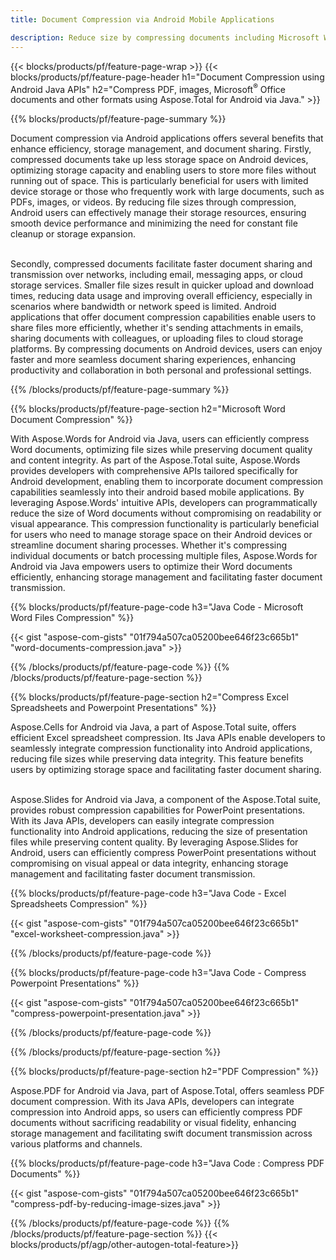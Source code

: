 ```yaml
---
title: Document Compression via Android Mobile Applications

description: Reduce size by compressing documents including Microsoft Word, Excel, PowerPoint, PDF and Images via your mobile application. Test the compression result online.
---
```


{{< blocks/products/pf/feature-page-wrap >}}
{{< blocks/products/pf/feature-page-header h1="Document Compression using Android Java APIs" h2="Compress PDF, images, Microsoft<sup>&reg;</sup> Office documents and other formats using Aspose.Total for Android via Java." >}}

{{% blocks/products/pf/feature-page-summary %}}

Document compression via Android applications offers several benefits that enhance efficiency, storage management, and document sharing. Firstly, compressed documents take up less storage space on Android devices, optimizing storage capacity and enabling users to store more files without running out of space. This is particularly beneficial for users with limited device storage or those who frequently work with large documents, such as PDFs, images, or videos. By reducing file sizes through compression, Android users can effectively manage their storage resources, ensuring smooth device performance and minimizing the need for constant file cleanup or storage expansion. <br /><br />

Secondly, compressed documents facilitate faster document sharing and transmission over networks, including email, messaging apps, or cloud storage services. Smaller file sizes result in quicker upload and download times, reducing data usage and improving overall efficiency, especially in scenarios where bandwidth or network speed is limited. Android applications that offer document compression capabilities enable users to share files more efficiently, whether it's sending attachments in emails, sharing documents with colleagues, or uploading files to cloud storage platforms. By compressing documents on Android devices, users can enjoy faster and more seamless document sharing experiences, enhancing productivity and collaboration in both personal and professional settings.

{{% /blocks/products/pf/feature-page-summary  %}}

{{% blocks/products/pf/feature-page-section  h2="Microsoft Word Document Compression" %}}

With Aspose.Words for Android via Java, users can efficiently compress Word documents, optimizing file sizes while preserving document quality and content integrity. As part of the Aspose.Total suite, Aspose.Words provides developers with comprehensive APIs tailored specifically for Android development, enabling them to incorporate document compression capabilities seamlessly into their android based mobile applications. By leveraging Aspose.Words' intuitive APIs, developers can programmatically reduce the size of Word documents without compromising on readability or visual appearance. This compression functionality is particularly beneficial for users who need to manage storage space on their Android devices or streamline document sharing processes. Whether it's compressing individual documents or batch processing multiple files, Aspose.Words for Android via Java empowers users to optimize their Word documents efficiently, enhancing storage management and facilitating faster document transmission.

{{% blocks/products/pf/feature-page-code h3="Java Code - Microsoft Word Files Compression" %}}

{{< gist "aspose-com-gists" "01f794a507ca05200bee646f23c665b1" "word-documents-compression.java" >}}

{{% /blocks/products/pf/feature-page-code  %}}
{{% /blocks/products/pf/feature-page-section %}}

{{% blocks/products/pf/feature-page-section  h2="Compress Excel Spreadsheets and Powerpoint Presentations" %}}

Aspose.Cells for Android via Java, a part of Aspose.Total suite, offers efficient Excel spreadsheet compression. Its Java APIs enable developers to seamlessly integrate compression functionality into Android applications, reducing file sizes while preserving data integrity. This feature benefits users by optimizing storage space and facilitating faster document sharing. <br /><br />

Aspose.Slides for Android via Java, a component of the Aspose.Total suite, provides robust compression capabilities for PowerPoint presentations. With its Java APIs, developers can easily integrate compression functionality into Android applications, reducing the size of presentation files while preserving content quality. By leveraging Aspose.Slides for Android, users can efficiently compress PowerPoint presentations without compromising on visual appeal or data integrity, enhancing storage management and facilitating faster document transmission.

{{% blocks/products/pf/feature-page-code h3="Java Code - Excel Spreadsheets Compression" %}}

{{< gist "aspose-com-gists" "01f794a507ca05200bee646f23c665b1" "excel-worksheet-compression.java" >}}

{{% /blocks/products/pf/feature-page-code  %}}

{{% blocks/products/pf/feature-page-code h3="Java Code - Compress Powerpoint Presentations" %}}

{{< gist "aspose-com-gists" "01f794a507ca05200bee646f23c665b1" "compress-powerpoint-presentation.java" >}}

{{% /blocks/products/pf/feature-page-code  %}}

{{% /blocks/products/pf/feature-page-section %}}

{{% blocks/products/pf/feature-page-section  h2="PDF Compression" %}}

Aspose.PDF for Android via Java, part of Aspose.Total, offers seamless PDF document compression. With its Java APIs, developers can integrate compression into Android apps, so users can efficiently compress PDF documents without sacrificing readability or visual fidelity, enhancing storage management and facilitating swift document transmission across various platforms and channels.

{{% blocks/products/pf/feature-page-code h3="Java Code : Compress PDF Documents" %}}

{{< gist "aspose-com-gists" "01f794a507ca05200bee646f23c665b1" "compress-pdf-by-reducing-image-sizes.java" >}}

{{% /blocks/products/pf/feature-page-code  %}}
{{% /blocks/products/pf/feature-page-section %}}
{{< blocks/products/pf/agp/other-autogen-total-feature>}}